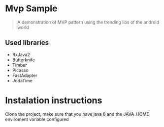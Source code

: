 # Mvp Sample

> A demonstration of MVP pattern using the trending libs of the android world

## Used libraries
- RxJava2
- Butterknife
- Timber
- Picasso
- FastAdapter
- JodaTime

# Instalation instructions
 Clone the project, make sure that you have java 8 and the JAVA_HOME enviroment variable configured

